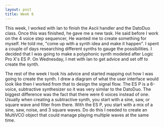 ```yaml
---
layout: post
title: Week 6
---
```


This week, I worked with Ian to finish the Ascii handler and the DatoDuo class. Once this was finished, he gave me a new task. He said before I work on the 4 voice step sequencer, He wanted me to create something for myself. He told me, "come up with a synth idea and make it happen". I spent a couple of days researching different synths to gauge the possibilities. I decided that I was going to make a polyphonic synth modeled after Logic Pro X's ES P. On Wednesday, I met with Ian to get advice and set off to create the synth.

The rest of the week I took his advice and started mapping out how I was going to create the synth. I drew a diagram of what the user interface would look like then I worked from that to design the signal flow. The ES P is a 6-voice, subtractive synthesizer so it was very similar to the DatoDuo. The biggest difference was the fact that there were 6 voices instead of one. Usually when creating a subtractive synth, you start with a sine, saw, or square wave and filter from there. With the ES P, you start with a mix of a sine, saw, noise, and 3 square waves. Do do this I needed to create an MultiVCO object that could manage playing multiple waves at the same time.
